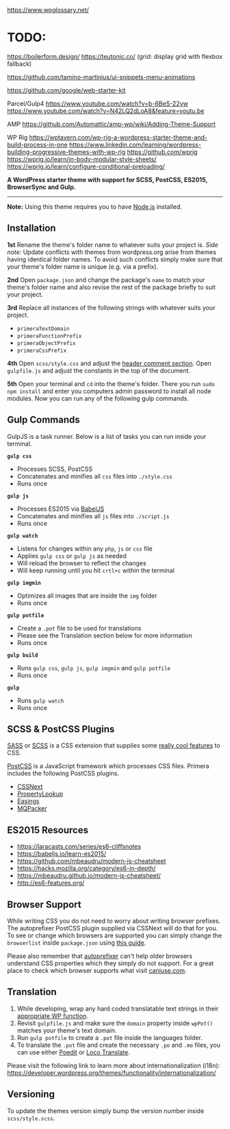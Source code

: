 
https://www.wpglossary.net/

# TODO:
https://boilerform.design/
https://teutonic.co/ (grid: display grid with flexbox fallback)

https://github.com/tamino-martinius/ui-snippets-menu-animations

https://github.com/google/web-starter-kit

Parcel/Gulp4
https://www.youtube.com/watch?v=b-6BeS-22yw
https://www.youtube.com/watch?v=N42LQ2dLoA8&feature=youtu.be

AMP
https://github.com/Automattic/amp-wp/wiki/Adding-Theme-Support

WP Rig
https://wptavern.com/wp-rig-a-wordpress-starter-theme-and-build-process-in-one
https://www.linkedin.com/learning/wordpress-building-progressive-themes-with-wp-rig
https://github.com/wprig
https://wprig.io/learn/in-body-modular-style-sheets/
https://wprig.io/learn/configure-conditional-preloading/


**A WordPress starter theme with support for SCSS, PostCSS, ES2015, BrowserSync and Gulp.**

---

**Note:** Using this theme requires you to have [Node.js](https://nodejs.org/) installed.

## Installation

**1st** Rename the theme's folder name to whatever suits your project is. _Side note:_ Update conflicts with themes from wordpress.org arise from themes having identical folder names. To avoid such conflicts simply make sure that your theme's folder name is unique (e.g. via a prefix).

**2nd** Open `package.json` and change the package's `name` to match your theme's folder name and also revise the rest of the package briefly to suit your project.

**3rd** Replace all instances of the following strings with whatever suits your project.
- `primeraTextDomain`
- `primeraFunctionPrefix`
- `primeraObjectPrefix`
- `primeraCssPrefix`

**4th** Open `scss/style.css` and adjust the [header comment section](https://developer.wordpress.org/themes/basics/main-stylesheet-style-css/). Open `gulpfile.js` and adjust the constants in the top of the document.

**5th** Open your terminal and `cd` into the theme's folder. There you run `sudo npm install` and enter you computers admin password to install all node modules. Now you can run any of the following gulp commands.

## Gulp Commands

GulpJS is a task runner. Below is a list of tasks you can run inside your terminal.

**`gulp css`**
- Processes SCSS, PostCSS
- Concatenates and minifies all `css` files into `./style.css`
- Runs once

**`gulp js`**
- Processes ES2015 via [BabelJS](//babeljs.io/)
- Concatenates and minifies all `js` files into `./script.js`
- Runs once

**`gulp watch`**
- Listens for changes within any `php`, `js` or `css` file
- Applies `gulp css` or `gulp js` as needed
- Will reload the browser to reflect the changes
- Will keep running until you hit `crtl+c` within the terminal

**`gulp imgmin`**
- Optimizes all images that are inside the `img` folder
- Runs once

**`gulp potfile`**
- Create a `.pot` file to be used for translations
- Please see the Translation section below for more information
- Runs once

**`gulp build`**
- Runs `gulp css`, `gulp js`, `gulp imgmin` and `gulp potfile`
- Runs once

**`gulp`**
- Runs `gulp watch`
- Runs once

## SCSS & PostCSS Plugins

[SASS](//sass-lang.com/) or [SCSS](//sass-lang.com/) is a CSS extension that supplies some [really cool features](//sass-lang.com/guide/) to CSS.

[PostCSS](//postcss.org) is a JavaScript framework which processes CSS files. Primera includes the following PostCSS plugins.
- [CSSNext](//cssnext.io/)
- [PropertyLookup](//github.com/simonsmith/postcss-property-lookup)
- [Easings](https://www.npmjs.com/package/postcss-easings)
- [MQPacker](https://www.npmjs.com/package/css-mqpacker)

## ES2015 Resources

- https://laracasts.com/series/es6-cliffsnotes
- https://babeljs.io/learn-es2015/
- https://github.com/mbeaudru/modern-js-cheatsheet
- https://hacks.mozilla.org/category/es6-in-depth/
- https://mbeaudru.github.io/modern-js-cheatsheet/
- http://es6-features.org/

## Browser Support

While writing CSS you do not need to worry about writing browser prefixes. The autoprefixer PostCSS plugin supplied via CSSNext will do that for you. To see or change which browsers are supported you can simply change the `browserlist` inside `package.json` using [this guide](https://github.com/ai/browserslist).

Please also remember that [autoprefixer](https://autoprefixer.github.io/) can't help older browsers understand CSS properties which they simply do not support. For a great place to check which browser supports what visit [caniuse.com](http://caniuse.com/).

## Translation

1) While developing, wrap any hard coded translatable text strings in their [appropriate WP function](https://developer.wordpress.org/themes/functionality/internationalization/#localization-functions).
2) Revisit `gulpfile.js` and make sure the `domain` property inside `wpPot()` matches your theme's text domain.
3) Run `gulp potfile` to create a `.pot` file inside the languages folder.
4) To translate the `.pot` file and create the necessary `.po` and `.mo` files, you can use either [Poedit](https://poedit.net/) or [Loco Translate](https://wordpress.org/plugins/loco-translate/).

Please visit the following link to learn more about internationalization (i18n):
https://developer.wordpress.org/themes/functionality/internationalization/

## Versioning

To update the themes version simply bump the version number inside `scss/style.scss`.
